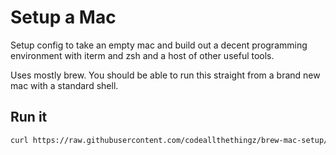 # Setup a Mac

Setup config to take an empty mac and build out a decent programming environment with iterm and zsh and a host of other useful tools.

Uses mostly brew.  You should be able to run this straight from a brand new mac with a standard shell.

## Run it

```bash
curl https://raw.githubusercontent.com/codeallthethingz/brew-mac-setup/master/setup.sh | bash
```